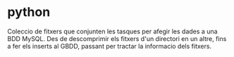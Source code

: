 # python
Coleccio de fitxers que conjunten les tasques per afegir les dades a una BDD MySQL. Des de descomprimir els fitxers d'un directori en un altre, fins a fer els inserts al GBDD, passant per tractar la informacio dels fitxers.
